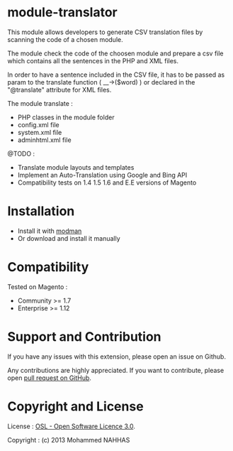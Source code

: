 module-translator
=================

This module allows developers to generate CSV translation files by scanning the code of a chosen module.

The module check the code of the choosen module and prepare a csv file which contains all the sentences in the PHP and XML files.

In order to have a sentence included in the CSV file, it has to be passed as param to the translate function ( __->($word) ) or declared in the "@translate" attribute for XML files.

The module translate :
- PHP classes in the module folder 
- config.xml file
- system.xml file
- adminhtml.xml file

@TODO :
- Translate module layouts and templates
- Implement an Auto-Translation using Google and Bing API
- Compatibility tests on 1.4 1.5 1.6 and E.E versions of Magento

Installation
============
* Install it with [modman](https://github.com/colinmollenhour/modman/wiki)
* Or download and install it manually

Compatibility
=============
Tested on Magento :
- Community >= 1.7
- Enterprise >= 1.12

Support and Contribution
========================
If you have any issues with this extension, please open an issue on Github.

Any contributions are highly appreciated. If you want to contribute, please open [pull request on GitHub](https://help.github.com/articles/using-pull-requests).

Copyright and License
=====================
License   : [OSL - Open Software Licence 3.0](http://opensource.org/licenses/osl-3.0.php).

Copyright : (c) 2013 Mohammed NAHHAS
